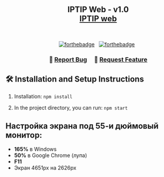<h2 align="center">
  IPTIP Web - v1.0<br/>
  <a href="https://iptip.8xbyte.dev/" target="_blank">IPTIP web</a>
</h2>
<br/>

<center>

[![forthebadge](https://forthebadge.com/images/badges/made-with-typescript.svg)](https://forthebadge.com) &nbsp;
[![forthebadge](https://forthebadge.com/images/badges/made-with-react.svg)](https://forthebadge.com) &nbsp;

</center>

<h3 align="center">
    🔹
    <a href="https://github.com/oreg0na/oreg0na.Portfolio/issues">Report Bug</a> &nbsp; &nbsp;
    🔹
    <a href="https://github.com/oreg0na/oreg0na.Portfolio/issues">Request Feature</a>
</h3>

## 🛠 Installation and Setup Instructions

1. Installation: `npm install`

2. In the project directory, you can run: `npm start`

## Настройка экрана под 55-и дюймовый монитор:
- <strong>165%</strong> в Windows
- <strong>50%</strong> в Google Chrome (лупа)
- <strong>F11</strong>
- Экран 4651px на 2626px
